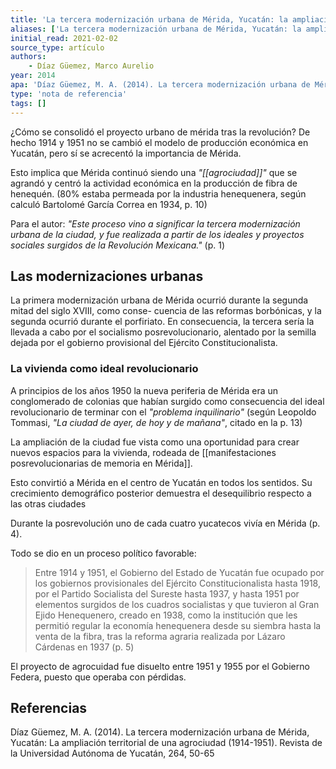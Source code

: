 ```yaml
---
title: 'La tercera modernización urbana de Mérida, Yucatán: la ampliación territorial de una agrociudad (1914-1951)'
aliases: ['La tercera modernización urbana de Mérida, Yucatán: la ampliación territorial de una agrociudad (1914-1951)', 'Díaz Güemez (2014)']
initial_read: 2021-02-02
source_type: artículo
authors: 
    - Díaz Güemez, Marco Aurelio
year: 2014
apa: 'Díaz Güemez, M. A. (2014). La tercera modernización urbana de Mérida, Yucatán: La ampliación territorial de una agrociudad (1914-1951). Revista de la Universidad Autónoma de Yucatán, 264, 50-65'
type: 'nota de referencia'
tags: []
---
```

¿Cómo se consolidó el proyecto urbano de mérida tras la revolución? De hecho 1914 y 1951 no se cambió el modelo de producción económica en Yucatán, pero sí se acrecentó la importancia de Mérida.

Esto implica que Mérida continuó siendo una *"[[agrociudad]]"* que se agrandó y centró la actividad económica en la producción de fibra de henequén. (80% estaba permeada por la industria henequenera, según calculó Bartolomé García Correa en 1934, p. 10) 

Para el autor: *"Este proceso vino a significar la tercera modernización urbana de la ciudad, y fue realizada a partir de los ideales y proyectos sociales surgidos de la Revolución Mexicana."* (p. 1)

## Las modernizaciones urbanas

La primera modernización urbana de Mérida ocurrió durante la segunda mitad del siglo XVIII, como conse- cuencia de las reformas borbónicas, y la segunda ocurrió durante el porfiriato. En consecuencia, la tercera sería la llevada a cabo por el socialismo posrevolucionario, alentado por la semilla dejada por el gobierno provisional del Ejército Constitucionalista.

### La vivienda como ideal revolucionario

A principios de los años 1950 la nueva periferia de Mérida era un conglomerado de colonias que habían surgido como consecuencia del ideal revolucionario de terminar con el *"problema inquilinario"* (según Leopoldo Tommasi,  *"La ciudad de ayer, de hoy y de mañana"*, citado en la p. 13)

La ampliación de la ciudad fue vista como una oportunidad para crear nuevos espacios para la vivienda, rodeada de [[manifestaciones posrevolucionarias de memoria en Mérida]].

Esto convirtió a Mérida en el centro de Yucatán en todos los sentidos. Su crecimiento demográfico posterior demuestra el desequilibrio respecto a las otras ciudades

Durante la posrevolución uno de cada cuatro yucatecos vivía en Mérida (p. 4). 

Todo se dio en un proceso político favorable:

>Entre 1914 y 1951, el Gobierno del Estado de Yucatán fue ocupado por los gobiernos provisionales del Ejército Constitucionalista hasta 1918, por el Partido Socialista del Sureste hasta 1937, y hasta 1951 por elementos surgidos de los cuadros socialistas y que tuvieron al Gran Ejido Henequenero, creado en 1938, como la institución que les permitió regular la economía henequenera desde su siembra hasta la venta de la fibra, tras la reforma agraria realizada por Lázaro Cárdenas en 1937 (p. 5)

El proyecto de agrocuidad fue disuelto entre 1951 y 1955 por el Gobierno Federa, puesto que operaba con pérdidas.

## Referencias

Díaz Güemez, M. A. (2014). La tercera modernización urbana de Mérida, Yucatán: La ampliación territorial de una agrociudad (1914-1951). Revista de la Universidad Autónoma de Yucatán, 264, 50-65
